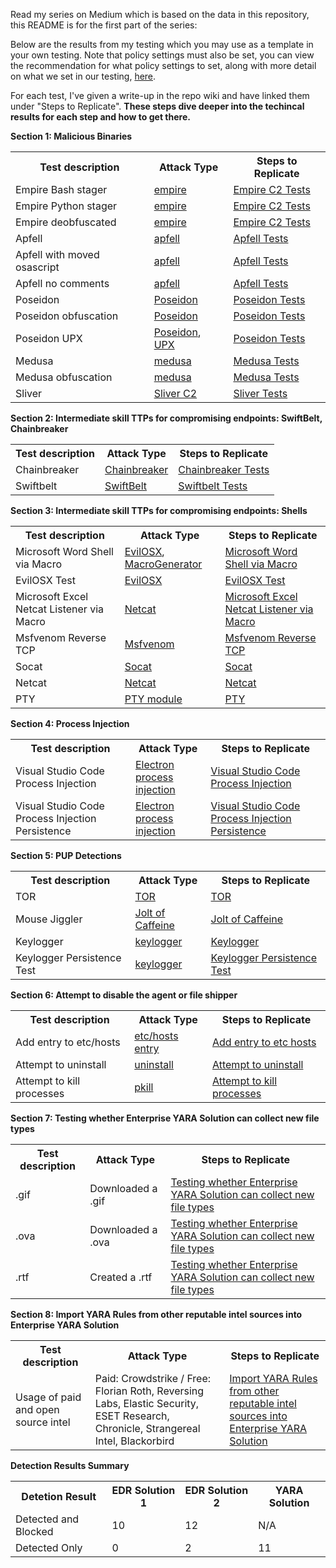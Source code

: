 Read my series on Medium which is based on the data in this repository, this README is for the first part of the series: 

Below are the results from my testing which you may use as a template in your own testing. Note that policy settings must also be set, you can view the recommendation for what policy settings to set, along with more detail on what we set in our testing, <a href="https://github.com/lawrence737/EDR-YARA-Testing/wiki/Policy-Settings">here</a>. 

For each test, I've given a write-up in the repo wiki and have linked them under "Steps to Replicate". **These steps dive deeper into the techincal results for each step and how to get there.**

**Section 1: Malicious Binaries**
<table><tbody><tr><th>Test description</th><th>Attack Type</th><th>Steps to Replicate</th></tr><tr><td>Empire Bash stager</td><td><a href="https://github.com/BC-SECURITY/Empire">empire</a></td><td><a href="https://github.com/lawrence737/EDR-YARA-Testing/wiki/Empire-C2-Tests">Empire C2 Tests</a></td></tr><tr><td>Empire Python stager</td><td><a href="https://github.com/BC-SECURITY/Empire">empire</a></td><td><a href="https://github.com/lawrence737/EDR-YARA-Testing/wiki/Empire-C2-Tests">Empire C2 Tests</a></td></tr><tr><td>Empire deobfuscated</td><td><a href="https://github.com/BC-SECURITY/Empire">empire</a></td><td><a href="https://github.com/lawrence737/EDR-YARA-Testing/wiki/Empire-C2-Tests">Empire C2 Tests</a></td></tr><tr><td>Apfell</td><td><a href="https://github.com/MythicAgents/apfell">apfell</a></td><td><a href="https://github.com/lawrence737/EDR-YARA-Testing/wiki/Apfell-Tests">Apfell Tests</a></td></tr><tr><td>Apfell with moved osascript</td><td><a href="https://github.com/MythicAgents/apfell">apfell</a></td><td><a href="https://github.com/lawrence737/EDR-YARA-Testing/wiki/Apfell-Tests">Apfell Tests</a></td></tr><tr><td>Apfell no comments</td><td><a href="https://github.com/MythicAgents/apfell">apfell</a></td><td><a href="https://github.com/lawrence737/EDR-YARA-Testing/wiki/Apfell-Tests">Apfell Tests</a></td></tr><tr><td>Poseidon</td><td><a href="https://github.com/MythicAgents/poseidon">Poseidon</a></td><td><a href="https://github.com/lawrence737/EDR-YARA-Testing/wiki/Poseidon-Tests">Poseidon Tests</a></td></tr><tr><td>Poseidon obfuscation</td><td><a href="https://github.com/MythicAgents/poseidon">Poseidon</a></td><td><a href="https://github.com/lawrence737/EDR-YARA-Testing/wiki/Poseidon-Tests">Poseidon Tests</a></td></tr><tr><td>Poseidon UPX</td><td><a href="https://github.com/MythicAgents/poseidon">Poseidon</a>,<a href="https://upx.github.io/"> UPX</a></td><td><a href="https://github.com/lawrence737/EDR-YARA-Testing/wiki/Poseidon-Tests">Poseidon Tests</a></td></tr><tr><td>Medusa</td><td><a href="https://github.com/MythicAgents/Medusa">medusa</a></td><td><a href="https://github.com/lawrence737/EDR-YARA-Testing/wiki/Medusa-Tests">Medusa Tests</a></td></tr><tr><td>Medusa obfuscation</td><td><a href="https://github.com/MythicAgents/Medusa">medusa</a></td><td><a href="https://github.com/lawrence737/EDR-YARA-Testing/wiki/Medusa-Tests">Medusa Tests</a></td></tr><tr><td>Sliver</td><td><a href="https://github.com/BishopFox/sliver">Sliver C2</a></td><td><a href="https://github.com/lawrence737/EDR-YARA-Testing/wiki/Sliver-Tests">Sliver Tests</a></td></tr></tbody></table>

**Section 2: Intermediate skill TTPs for compromising endpoints: SwiftBelt, Chainbreaker**
<table><tbody><tr><th>Test description</th><th>Attack Type</th><th>Steps to Replicate</th></tr><tr><td>Chainbreaker</td><td><a href="https://github.com/n0fate/chainbreaker">Chainbreaker</a></td><td><a href="https://github.com/lawrence737/EDR-YARA-Testing/wiki/Chainbreaker-Tests">Chainbreaker Tests</a></td></tr><tr><td>Swiftbelt</td><td><a href="https://github.com/cedowens/SwiftBelt">SwiftBelt</a></td><td><a href="https://github.com/lawrence737/EDR-YARA-Testing/wiki/Swiftbelt-Tests">Swiftbelt Tests</a></td></tr></tbody></table>

**Section 3: Intermediate skill TTPs for compromising endpoints: Shells**
<table><tbody><tr><th>Test description</th><th>Attack Type</th><th>Steps to Replicate</th></tr><tr><td>Microsoft Word Shell via Macro</td><td><a href="https://github.com/Marten4n6/EvilOSX">EvilOSX</a>, <a href="https://github.com/cedowens/EvilOSX_MacroGenerator"> MacroGenerator</a></td><td><a href="https://github.com/lawrence737/EDR-YARA-Testing/wiki/Microsoft-Word-Shell-via-Macro">Microsoft Word Shell via Macro</a></td></tr><tr><td>EvilOSX Test</td><td><a href="https://github.com/Marten4n6/EvilOSX">EvilOSX</a></td><td><a href="https://github.com/lawrence737/EDR-YARA-Testing/wiki/EvilOSX-Test">EvilOSX Test</a></td></tr><tr><td>Microsoft Excel Netcat Listener via Macro</td><td><a href="https://en.wikipedia.org/wiki/Netcat">Netcat</a></td><td><a href="https://github.com/lawrence737/EDR-YARA-Testing/wiki/Microsoft-Excel-Netcat-Listener-via-Macro">Microsoft Excel Netcat Listener via Macro</a></td></tr><tr><td>Msfvenom Reverse TCP</td><td><a href="https://github.com/rapid7/metasploit-framework/wiki/How-to-use-msfvenom">Msfvenom</a></td><td><a href="https://github.com/lawrence737/EDR-YARA-Testing/wiki/Msfvenom-Reverse-TCP">Msfvenom Reverse TCP</a></td></tr><tr><td>Socat</td><td><a href="https://gtfobins.github.io/gtfobins/socat/">Socat</a></td><td><a href="https://github.com/lawrence737/EDR-YARA-Testing/wiki/Socat">Socat</a></td></tr><tr><td>Netcat</td><td><a href="https://en.wikipedia.org/wiki/Netcat">Netcat</a></td><td><a href="https://github.com/lawrence737/EDR-YARA-Testing/wiki/Netcat">Netcat</a></td></tr><tr><td>PTY</td><td><a href="https://blog.ropnop.com/upgrading-simple-shells-to-fully-interactive-ttys/#method-1-python-pty-module">PTY module</a></td><td><a href="https://github.com/lawrence737/EDR-YARA-Testing/wiki/PTY">PTY</a></td></tr></tbody></table>

**Section 4: Process Injection**
<table><tbody><tr><th>Test description</th><th>Attack Type</th><th>Steps to Replicate</th></tr><tr><td>Visual Studio Code Process Injection</td><td><a href="https://www.form3.tech/blog/engineering/electron-injection">Electron process injection</a></td><td><a href="https://github.com/lawrence737/EDR-YARA-Testing/wiki/Visual-Studio-Code-Process-Injection">Visual Studio Code Process Injection</a></td></tr><tr><td>Visual Studio Code Process Injection Persistence</td><td><a href="https://www.form3.tech/blog/engineering/electron-injection">Electron process injection</a></td><td><a href="https://github.com/lawrence737/EDR-YARA-Testing/wiki/Visual-Studio-Code-Process-Injection-Persistence">Visual Studio Code Process Injection Persistence</a></td></tr></tbody></table>

**Section 5: PUP Detections**
<table><tbody><tr><th>Test description</th><th>Attack Type</th><th>Steps to Replicate</th></tr><tr><td>TOR</td><td><a href="https://www.torproject.org/download/">TOR</a></td><td><a href="https://github.com/lawrence737/EDR-YARA-Testing/wiki/TOR">TOR</a></td></tr><tr><td>Mouse Jiggler</td><td><a href="https://apps.apple.com/us/app/jolt-of-caffeine/id1437130425?mt=12">Jolt of Caffeine</a></td><td><a href="https://github.com/lawrence737/EDR-YARA-Testing/wiki/Jolt-of-Caffeine">Jolt of Caffeine</a></td></tr><tr><td>Keylogger</td><td><a href="https://github.com/caseyscarborough/keylogger">keylogger</a></td><td><a href="https://github.com/lawrence737/EDR-YARA-Testing/wiki/Keylogger">Keylogger</a></td></tr><tr><td>Keylogger Persistence Test</td><td><a href="https://github.com/caseyscarborough/keylogger">keylogger</a></td><td><a href="https://github.com/lawrence737/EDR-YARA-Testing/wiki/Keylogger-Persistence-Test">Keylogger Persistence Test</a></td></tr></tbody></table>

**Section 6: Attempt to disable the agent or file shipper**
<table><tbody><tr><th>Test description</th><th>Attack Type</th><th>Steps to Replicate</th></tr><tr><td>Add entry to etc/hosts</td><td><a href="https://linuxize.com/post/how-to-edit-your-hosts-file/">etc/hosts entry</a></td><td><a href="https://github.com/lawrence737/EDR-YARA-Testing/wiki/Add-entry-to-etc-hosts">Add entry to etc hosts</a></td></tr><tr><td>Attempt to uninstall</td><td><a href="https://macpaw.com/how-to/uninstall-apps-on-mac-os-x#:~:text=Go%20to%20Applications%20%3E%20Utilities%20and,and%20enter%20your%20admin%20credentials.">uninstall</a></td><td><a href="https://github.com/lawrence737/EDR-YARA-Testing/wiki/Attempt-to-uninstall">Attempt to uninstall</a></td></tr><tr><td>Attempt to kill processes</td><td><a href="https://draculaservers.com/tutorials/the-pkill-command-explained/#:~:text=The%20pkill%20command%20is%20available,defined%20in%20the%20command%20parameter.">pkill</a></td><td><a href="https://github.com/lawrence737/EDR-YARA-Testing/wiki/Attempt-to-kill-processes">Attempt to kill processes</a></td></tr></tbody></table>

**Section 7: Testing whether Enterprise YARA Solution can collect new file types**
<table><tbody><tr><th>Test description</th><th>Attack Type</th><th>Steps to Replicate</th></tr><tr><td>.gif</td><td>Downloaded a .gif</td><td><a href="https://github.com/lawrence737/EDR-YARA-Testing/wiki/Testing-whether-Enterprise-YARA-Solution-can-collect-new-file-types">Testing whether Enterprise YARA Solution can collect new file types</a></td></tr><tr><td>.ova</td><td>Downloaded a .ova</td><td><a href="https://github.com/lawrence737/EDR-YARA-Testing/wiki/Testing-whether-Enterprise-YARA-Solution-can-collect-new-file-types">Testing whether Enterprise YARA Solution can collect new file types</a></td></tr><tr><td>.rtf</td><td>Created a .rtf</td><td><a href="https://github.com/lawrence737/EDR-YARA-Testing/wiki/Testing-whether-Enterprise-YARA-Solution-can-collect-new-file-types">Testing whether Enterprise YARA Solution can collect new file types</a></td></tr></tbody></table>

**Section 8: Import YARA Rules from other reputable intel sources into Enterprise YARA Solution**
<table><tbody><tr><th>Test description</th><th>Attack Type</th><th>Steps to Replicate</th></tr><tr><td>Usage of paid and open source intel</td><td>Paid: Crowdstrike / Free: Florian Roth, Reversing Labs, Elastic Security, ESET Research, Chronicle, Strangereal Intel, Blackorbird</td><td><a href="https://github.com/lawrence737/EDR-YARA-Testing/wiki/Import-YARA-Rules-from-other-reputable-intel-sources-into-Enterprise-YARA-Solution">Import YARA Rules from other reputable intel sources into Enterprise YARA Solution</a></td></tr></tbody></table>

**Detection Results Summary**
<table><tbody><tr><th>Detetion Result</th><th>EDR Solution 1</th><th>EDR Solution 2</th><th>YARA Solution</th></tr><tr><td>Detected and Blocked</td><td>10</td><td>12</td><td>N/A</td></tr><tr><td>Detected Only</td><td>0</td><td>2</td><td>11</td></tr></tbody></table>
